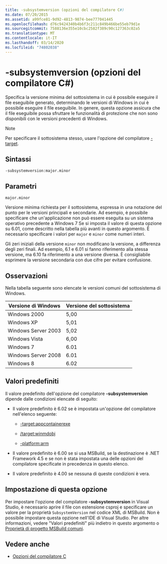 ```yaml
---
title: -subsystemversion (opzioni del compilatore C#)
ms.date: 07/20/2015
ms.assetid: a99fce81-9d92-4813-9874-bee777041445
ms.openlocfilehash: d76c9424340b4b6f3c211c849b466be55eb79d1e
ms.sourcegitcommit: 7588136e355e10cbc2582f389c90c127363c02a5
ms.translationtype: MT
ms.contentlocale: it-IT
ms.lasthandoff: 03/14/2020
ms.locfileid: "74802038"
---
```

# <a name="-subsystemversion-c-compiler-options"></a>-subsystemversion (opzioni del compilatore C#)

Specifica la versione minima del sottosistema in cui è possibile eseguire il file eseguibile generato, determinando le versioni di Windows in cui è possibile eseguire il file eseguibile. In genere, questa opzione assicura che il file eseguibile possa sfruttare le funzionalità di protezione che non sono disponibili con le versioni precedenti di Windows.

> [!NOTE]
> Per specificare il sottosistema stesso, usare l'opzione del compilatore [-target](./target-compiler-option.md).

## <a name="syntax"></a>Sintassi

```console
-subsystemversion:major.minor
```

## <a name="parameters"></a>Parametri

`major.minor`

Versione minima richiesta per il sottosistema, espressa in una notazione del punto per le versioni principali e secondarie. Ad esempio, è possibile specificare che un'applicazione non può essere eseguita su un sistema operativo precedente a Windows 7 Se si imposta il valore di questa opzione su 6.01, come descritto nella tabella più avanti in questo argomento. È necessario specificare i valori per `major` e `minor` come numeri interi.

Gli zeri iniziali della versione `minor` non modificano la versione, a differenza degli zeri finali. Ad esempio, 6.1 e 6.01 si fanno riferimento alla stessa versione, ma 6.10 fa riferimento a una versione diversa. È consigliabile esprimere la versione secondaria con due cifre per evitare confusione.

## <a name="remarks"></a>Osservazioni

Nella tabella seguente sono elencate le versioni comuni del sottosistema di Windows.

|Versione di Windows|Versione del sottosistema|
|---------------------|-----------------------|
|Windows 2000|5,00|
|Windows XP|5,01|
|Windows Server 2003|5,02|
|Windows Vista|6,00|
|Windows 7|6.01|
|Windows Server 2008|6.01|
|Windows 8|6.02|

## <a name="default-values"></a>Valori predefiniti

Il valore predefinito dell'opzione del compilatore **-subsystemversion** dipende dalle condizioni elencate di seguito:

- Il valore predefinito è 6.02 se è impostata un'opzione del compilatore nell'elenco seguente:

  - [-target:appcontainerexe](./target-appcontainerexe-compiler-option.md)

  - [/target:winmdobj](./target-winmdobj-compiler-option.md)

  - [-platform:arm](./platform-compiler-option.md)

- Il valore predefinito è 6.00 se si usa MSBuild, se la destinazione è .NET Framework 4.5 e se non è stata impostata una delle opzioni del compilatore specificate in precedenza in questo elenco.

- Il valore predefinito è 4.00 se nessuna di queste condizioni è vera.

## <a name="setting-this-option"></a>Impostazione di questa opzione

Per impostare l'opzione del compilatore **-subsystemversion** in Visual Studio, è necessario aprire il file con estensione csproj e specificare un valore per la proprietà `SubsystemVersion` nel codice XML di MSBuild. Non è possibile impostare questa opzione nell'IDE di Visual Studio. Per altre informazioni, vedere "Valori predefiniti" più indietro in questo argomento o [Proprietà di progetto MSBuild comuni](/visualstudio/msbuild/common-msbuild-project-properties).

## <a name="see-also"></a>Vedere anche

- [Opzioni del compilatore C](./index.md)
